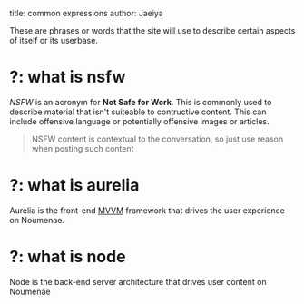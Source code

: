 title: common expressions
author: Jaeiya

These are phrases or words that the site will use to describe certain aspects of itself or its userbase.

# ?: what is nsfw

_NSFW_ is an acronym for **Not Safe for Work**. This is commonly used to describe material that isn't suiteable to contructive content. This can include offensive language or potentially offensive images or articles.

> NSFW content is contextual to the conversation, so just use reason when posting such content

# ?: what is aurelia

Aurelia is the front-end [MVVM] framework that drives the user experience on Noumenae.

# ?: what is node

Node is the back-end server architecture that drives user content on Noumenae

[mvvm]:https://www.wintellect.com/model-view-viewmodel-mvvm-explained/
